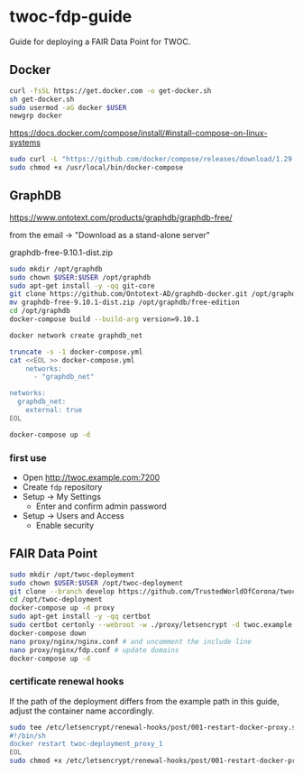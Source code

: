# twoc-fdp-guide
Guide for deploying a FAIR Data Point for TWOC.

## Docker
```sh
curl -fsSL https://get.docker.com -o get-docker.sh
sh get-docker.sh
sudo usermod -aG docker $USER
newgrp docker
```

https://docs.docker.com/compose/install/#install-compose-on-linux-systems
```sh
sudo curl -L "https://github.com/docker/compose/releases/download/1.29.2/docker-compose-$(uname -s)-$(uname -m)" -o /usr/local/bin/docker-compose
sudo chmod +x /usr/local/bin/docker-compose
```

## GraphDB
https://www.ontotext.com/products/graphdb/graphdb-free/

from the email -> "Download as a stand-alone server"

graphdb-free-9.10.1-dist.zip

```sh
sudo mkdir /opt/graphdb
sudo chown $USER:$USER /opt/graphdb
sudo apt-get install -y -qq git-core
git clone https://github.com/Ontotext-AD/graphdb-docker.git /opt/graphdb
mv graphdb-free-9.10.1-dist.zip /opt/graphdb/free-edition
cd /opt/graphdb
docker-compose build --build-arg version=9.10.1

docker network create graphdb_net

truncate -s -1 docker-compose.yml
cat <<EOL >> docker-compose.yml
    networks:
      - "graphdb_net"

networks:
  graphdb_net:
    external: true
EOL

docker-compose up -d
```

### first use
- Open http://twoc.example.com:7200
- Create `fdp` repository
- Setup -> My Settings
  - Enter and confirm admin password
- Setup -> Users and Access
  - Enable security

## FAIR Data Point
```sh
sudo mkdir /opt/twoc-deployment
sudo chown $USER:$USER /opt/twoc-deployment
git clone --branch develop https://github.com/TrustedWorldOfCorona/twoc-fdp-guide.git /opt/twoc-deployment
cd /opt/twoc-deployment
docker-compose up -d proxy
sudo apt-get install -y -qq certbot
sudo certbot certonly --webroot -w ./proxy/letsencrypt -d twoc.example.com
docker-compose down
nano proxy/nginx/nginx.conf # and uncomment the include line
nano proxy/nginx/fdp.conf # update domains
docker-compose up -d
```

### certificate renewal hooks
If the path of the deployment differs from the example path in this guide, adjust the container name accordingly.

```sh
sudo tee /etc/letsencrypt/renewal-hooks/post/001-restart-docker-proxy.sh <<EOL
#!/bin/sh
docker restart twoc-deployment_proxy_1
EOL
sudo chmod +x /etc/letsencrypt/renewal-hooks/post/001-restart-docker-proxy.sh
```
